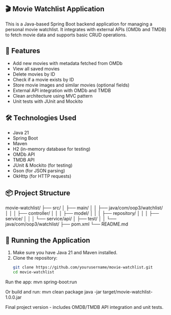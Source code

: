 ## 🎬 Movie Watchlist Application

This is a Java-based Spring Boot backend application for managing a personal movie watchlist. It integrates with external APIs (OMDb and TMDB) to fetch movie data and supports basic CRUD operations.

## 📌 Features

- Add new movies with metadata fetched from OMDb
- View all saved movies
- Delete movies by ID
- Check if a movie exists by ID
- Store movie images and similar movies (optional fields)
- External API integration with OMDb and TMDB
- Clean architecture using MVC pattern
- Unit tests with JUnit and Mockito

## 🛠️ Technologies Used

- Java 21
- Spring Boot
- Maven
- H2 (in-memory database for testing)
- OMDb API
- TMDB API
- JUnit & Mockito (for testing)
- Gson (for JSON parsing)
- OkHttp (for HTTP requests)

## 📦 Project Structure
movie-watchlist/
├── src/
│ ├── main/
│ │ ├── java/com/oop3/watchlist/
│ │ │ ├── controller/
│ │ │ ├── model/
│ │ │ ├── repository/
│ │ │ ├── service/
│ │ │ └── service/api/
│ ├── test/
│ │ └── java/com/oop3/watchlist/
├── pom.xml
└── README.md


## 🚀 Running the Application

1. Make sure you have Java 21 and Maven installed.
2. Clone the repository:
   ```bash
   git clone https://github.com/yourusername/movie-watchlist.git
   cd movie-watchlist


Run the app:
mvn spring-boot:run

Or build and run:
mvn clean package
java -jar target/movie-watchlist-1.0.0.jar



Final project version - includes OMDB/TMDB API integration and unit tests.
